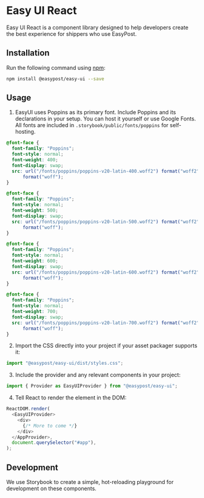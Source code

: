 # Easy UI React

Easy UI React is a component library designed to help developers create the best experience for shippers who use EasyPost.

## Installation

Run the following command using [npm](https://www.npmjs.com/):

```bash
npm install @easypost/easy-ui --save
```

## Usage

1. EasyUI uses Poppins as its primary font. Include Poppins and its declarations in your setup. You can host it yourself or use Google Fonts. All fonts are included in `.storybook/public/fonts/poppins` for self-hosting.

```css
@font-face {
  font-family: "Poppins";
  font-style: normal;
  font-weight: 400;
  font-display: swap;
  src: url("/fonts/poppins/poppins-v20-latin-400.woff2") format("woff2"), url("/fonts/poppins/poppins-v20-latin-400.woff")
      format("woff");
}

@font-face {
  font-family: "Poppins";
  font-style: normal;
  font-weight: 500;
  font-display: swap;
  src: url("/fonts/poppins/poppins-v20-latin-500.woff2") format("woff2"), url("/fonts/poppins/poppins-v20-latin-500.woff")
      format("woff");
}

@font-face {
  font-family: "Poppins";
  font-style: normal;
  font-weight: 600;
  font-display: swap;
  src: url("/fonts/poppins/poppins-v20-latin-600.woff2") format("woff2"), url("/fonts/poppins/poppins-v20-latin-600.woff")
      format("woff");
}

@font-face {
  font-family: "Poppins";
  font-style: normal;
  font-weight: 700;
  font-display: swap;
  src: url("/fonts/poppins/poppins-v20-latin-700.woff2") format("woff2"), url("/fonts/poppins/poppins-v20-latin-700.woff")
      format("woff");
}
```

2.  Import the CSS directly into your project if your asset packager supports it:

```js
import "@easypost/easy-ui/dist/styles.css";
```

3.  Include the provider and any relevant components in your project:

```js
import { Provider as EasyUIProvider } from "@easypost/easy-ui";
```

4.  Tell React to render the element in the DOM:

```js
ReactDOM.render(
  <EasyUIProvider>
    <div>
      {/* More to come */}
    </div>
  </AppProvider>,
  document.querySelector("#app"),
);
```

## Development

We use Storybook to create a simple, hot-reloading playground for development on these components.
